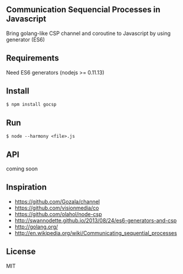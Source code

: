 ## Communication Sequencial Processes in Javascript

Bring golang-like CSP channel and coroutine to Javascript by using generator (ES6)

## Requirements

Need ES6 generators (nodejs >= 0.11.13)

## Install

    $ npm install gocsp

## Run

    $ node --harmony <file>.js

## API

coming soon

## Inspiration

* https://github.com/Gozala/channel
* https://github.com/visionmedia/co
* https://github.com/olahol/node-csp
* http://swannodette.github.io/2013/08/24/es6-generators-and-csp
* http://golang.org/
* http://en.wikipedia.org/wiki/Communicating_sequential_processes

## License

MIT
